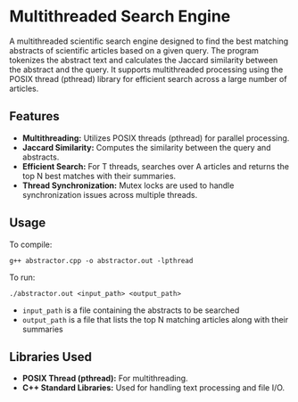 # Multithreaded Search Engine

A multithreaded scientific search engine designed to find the best matching abstracts of scientific articles based on a given query. The program tokenizes the abstract text and calculates the Jaccard similarity between the abstract and the query. It supports multithreaded processing using the POSIX thread (pthread) library for efficient search across a large number of articles.

## Features
- **Multithreading:** Utilizes POSIX threads (pthread) for parallel processing.
- **Jaccard Similarity:** Computes the similarity between the query and abstracts.
- **Efficient Search:** For T threads, searches over A articles and returns the top N best matches with their summaries.
- **Thread Synchronization:** Mutex locks are used to handle synchronization issues across multiple threads.

## Usage


To compile:

```
g++ abstractor.cpp -o abstractor.out -lpthread
```

To run:
```
./abstractor.out <input_path> <output_path>
```

- `input_path` is a file containing the abstracts to be searched
- `output_path` is a file that lists the top N matching articles along with their summaries

## Libraries Used
- **POSIX Thread (pthread):** For multithreading.
- **C++ Standard Libraries:** Used for handling text processing and file I/O.

